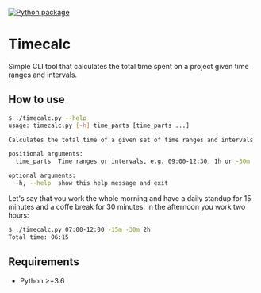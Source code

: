 
[![Python package](https://github.com/Granddave/timecalc/actions/workflows/ci.yml/badge.svg)](https://github.com/Granddave/timecalc/actions/workflows/ci.yml)

# Timecalc 

Simple CLI tool that calculates the total time spent on a project given time ranges and intervals.

## How to use

```bash
$ ./timecalc.py --help
usage: timecalc.py [-h] time_parts [time_parts ...]

Calculates the total time of a given set of time ranges and intervals

positional arguments:
  time_parts  Time ranges or intervals, e.g. 09:00-12:30, 1h or -30m

optional arguments:
  -h, --help  show this help message and exit
```

Let's say that you work the whole morning and have a daily standup for 15 minutes and a coffe break
for 30 minutes. In the afternoon you work two hours:

```bash
$ ./timecalc.py 07:00-12:00 -15m -30m 2h
Total time: 06:15
```

## Requirements

- Python >=3.6
